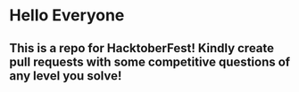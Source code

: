 # Hello Everyone
## This is a repo for HacktoberFest! Kindly create pull requests with some competitive questions of any level you solve!
